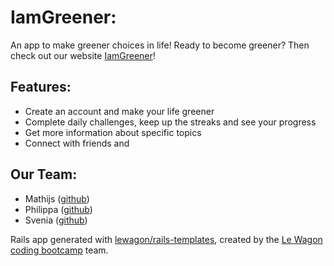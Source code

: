 # IamGreener:

An app to make greener choices in life! Ready to become greener? Then check out our website [IamGreener](http://www.iamgreener.life)!

## Features:
- Create an account and make your life greener
- Complete daily challenges, keep up the streaks and see your progress
- Get more information about specific topics
- Connect with friends and


## Our Team:
- Mathijs ([github](https://github.com/TravelingTice))
- Philippa ([github](https://github.com/P-Graeve))
- Svenia ([github](https://github.com/Svwurm))

Rails app generated with [lewagon/rails-templates](https://github.com/lewagon/rails-templates), created by the [Le Wagon coding bootcamp](https://www.lewagon.com) team.
